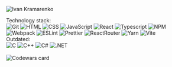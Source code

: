 ![Ivan Kramarenko](https://user-images.githubusercontent.com/81351460/194733640-cce32534-9a5a-45e8-a6b0-55c3079274ea.png)

Technology stack:
<br/>
![Git](https://img.shields.io/badge/-Git-F05032?logo=git&logoColor=white&style=for-the-badge)
![HTML](https://img.shields.io/badge/-HTML5-E34F26?logo=html5&logoColor=white&style=for-the-badge)
![CSS](https://img.shields.io/badge/-CSS-1572B6?logo=html5&logoColor=white&style=for-the-badge)
![JavaScript](https://img.shields.io/badge/-JavaScript-F7DF1E?logo=JavaScript&logoColor=white&style=for-the-badge)
![React](https://img.shields.io/badge/-ReactJs-61DAFB?logo=react&logoColor=white&style=for-the-badge)
![Typescript](https://img.shields.io/badge/-TypeScript-3178C6?logo=typescript&logoColor=white&style=for-the-badge)
![NPM](https://img.shields.io/badge/-NPM-CB3837?logo=npm&logoColor=white&style=for-the-badge)
![Webpack](https://img.shields.io/badge/-Webpack-8DD6F9?logo=webpack&logoColor=white&style=for-the-badge)
![ESLint](https://img.shields.io/badge/-ESLint-4B32C3?logo=eslint&logoColor=white&style=for-the-badge)
![Prettier](https://img.shields.io/badge/-Prettier-F7B93E?logo=Prettier&logoColor=white&style=for-the-badge)
![ReactRouter](https://img.shields.io/badge/-ReactRouter-CA4245?logo=ReactRouter&logoColor=white&style=for-the-badge)
![Yarn](https://img.shields.io/badge/-Yarn-2C8EBB?logo=yarn&logoColor=white&style=for-the-badge)
![Vite](https://img.shields.io/badge/-Vite-646CFF?logo=Vite&logoColor=white&style=for-the-badge)
<br/>
Outdated:
<br/>
![C](https://img.shields.io/badge/-C-A8B9CC?logo=C&logoColor=white&style=for-the-badge)
![C++](https://img.shields.io/badge/-C++-00599C?logo=Cplusplus&logoColor=white&style=for-the-badge)
![C#](https://img.shields.io/badge/-C%20SHARP-239120?logo=Csharp&logoColor=white&style=for-the-badge)
![.NET](https://img.shields.io/badge/-.net-512BD4?logo=.net&logoColor=white&style=for-the-badge)
<br/>
<br/>
![Codewars card](https://github-readme-codewars-stats.herokuapp.com/api/?username=ivan-kramarenko&card&colormode=bright_mode)
